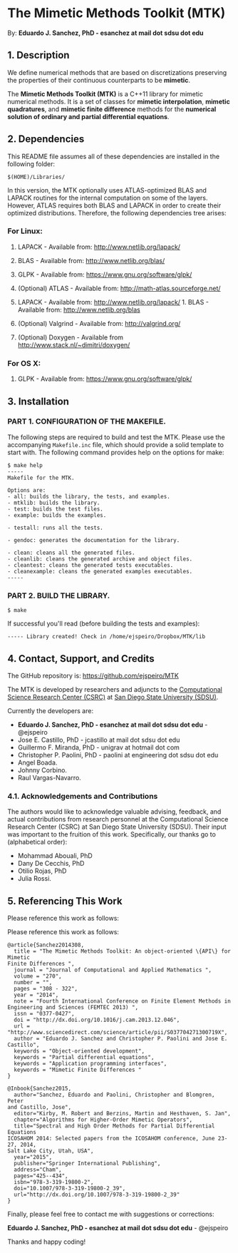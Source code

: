 # The Mimetic Methods Toolkit (MTK)

By: **Eduardo J. Sanchez, PhD - esanchez at mail dot sdsu dot edu**

## 1. Description

We define numerical methods that are based on discretizations preserving the
properties of their continuous counterparts to be **mimetic**.

The **Mimetic Methods Toolkit (MTK)** is a C++11 library for mimetic numerical
methods. It is a set of classes for **mimetic interpolation**, **mimetic
quadratures**, and **mimetic finite difference** methods for the **numerical
solution of ordinary and partial differential equations**.

## 2. Dependencies

This README file assumes all of these dependencies are installed in the
following folder:

```
$(HOME)/Libraries/
```

In this version, the MTK optionally uses ATLAS-optimized BLAS and LAPACK
routines for the internal computation on some of the layers. However, ATLAS
requires both BLAS and LAPACK in order to create their optimized distributions.
Therefore, the following dependencies tree arises:

### For Linux:

1. LAPACK - Available from: http://www.netlib.org/lapack/
  1. BLAS - Available from: http://www.netlib.org/blas/

2. GLPK - Available from: https://www.gnu.org/software/glpk/

3. (Optional) ATLAS - Available from: http://math-atlas.sourceforge.net/
  1. LAPACK - Available from: http://www.netlib.org/lapack/
    1. BLAS - Available from: http://www.netlib.org/blas

4. (Optional) Valgrind - Available from: http://valgrind.org/

5. (Optional) Doxygen - Available from http://www.stack.nl/~dimitri/doxygen/

### For OS X:

1. GLPK - Available from: https://www.gnu.org/software/glpk/

## 3. Installation

### PART 1. CONFIGURATION OF THE MAKEFILE.

The following steps are required to build and test the MTK. Please use the
accompanying `Makefile.inc` file, which should provide a solid template to
start with. The following command provides help on the options for make:

```
$ make help
-----
Makefile for the MTK.

Options are:
- all: builds the library, the tests, and examples.
- mtklib: builds the library.
- test: builds the test files.
- example: builds the examples.

- testall: runs all the tests.

- gendoc: generates the documentation for the library.

- clean: cleans all the generated files.
- cleanlib: cleans the generated archive and object files.
- cleantest: cleans the generated tests executables.
- cleanexample: cleans the generated examples executables.
-----
```

### PART 2. BUILD THE LIBRARY.

```
$ make
```

If successful you'll read (before building the tests and examples):
```
----- Library created! Check in /home/ejspeiro/Dropbox/MTK/lib
```

## 4. Contact, Support, and Credits

The GitHub repository is: https://github.com/ejspeiro/MTK

The MTK is developed by researchers and adjuncts to the
[Computational Science Research Center (CSRC)](http://www.csrc.sdsu.edu/)
at [San Diego State University (SDSU)](http://www.sdsu.edu/).

Currently the developers are:

- **Eduardo J. Sanchez, PhD - esanchez at mail dot sdsu dot edu** - @ejspeiro
- Jose E. Castillo, PhD - jcastillo at mail dot sdsu dot edu
- Guillermo F. Miranda, PhD - unigrav at hotmail dot com
- Christopher P. Paolini, PhD - paolini at engineering dot sdsu dot edu
- Angel Boada.
- Johnny Corbino.
- Raul Vargas-Navarro.

### 4.1. Acknowledgements and Contributions

The authors would like to acknowledge valuable advising, feedback,
and actual contributions from research personnel at the Computational Science
Research Center (CSRC) at San Diego State University (SDSU). Their input was
important to the fruition of this work. Specifically, our thanks go to
(alphabetical order):

- Mohammad Abouali, PhD
- Dany De Cecchis, PhD
- Otilio Rojas, PhD
- Julia Rossi.

## 5. Referencing This Work

Please reference this work as follows:

Please reference this work as follows:
```
@article{Sanchez2014308,
  title = "The Mimetic Methods Toolkit: An object-oriented \{API\} for Mimetic
Finite Differences ",
  journal = "Journal of Computational and Applied Mathematics ",
  volume = "270",
  number = "",
  pages = "308 - 322",
  year = "2014",
  note = "Fourth International Conference on Finite Element Methods in
Engineering and Sciences (FEMTEC 2013) ",
  issn = "0377-0427",
  doi = "http://dx.doi.org/10.1016/j.cam.2013.12.046",
  url = "http://www.sciencedirect.com/science/article/pii/S037704271300719X",
  author = "Eduardo J. Sanchez and Christopher P. Paolini and Jose E. Castillo",
  keywords = "Object-oriented development",
  keywords = "Partial differential equations",
  keywords = "Application programming interfaces",
  keywords = "Mimetic Finite Differences "
}

@Inbook{Sanchez2015,
  author="Sanchez, Eduardo and Paolini, Christopher and Blomgren, Peter
and Castillo, Jose",
  editor="Kirby, M. Robert and Berzins, Martin and Hesthaven, S. Jan",
  chapter="Algorithms for Higher-Order Mimetic Operators",
  title="Spectral and High Order Methods for Partial Differential Equations
ICOSAHOM 2014: Selected papers from the ICOSAHOM conference, June 23-27, 2014,
Salt Lake City, Utah, USA",
  year="2015",
  publisher="Springer International Publishing",
  address="Cham",
  pages="425--434",
  isbn="978-3-319-19800-2",
  doi="10.1007/978-3-319-19800-2_39",
  url="http://dx.doi.org/10.1007/978-3-319-19800-2_39"
}
```

Finally, please feel free to contact me with suggestions or corrections:

**Eduardo J. Sanchez, PhD - esanchez at mail dot sdsu dot edu** - @ejspeiro

Thanks and happy coding!

